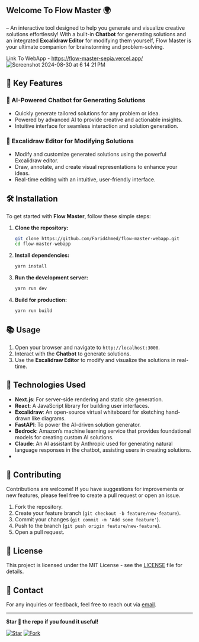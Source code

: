 ## Welcome To Flow Master 🌍
– An interactive tool designed to help you generate and visualize creative solutions effortlessly! With a built-in **Chatbot** for generating solutions and an integrated **Excalidraw Editor** for modifying them yourself, Flow Master is your ultimate companion for brainstorming and problem-solving.

Link To WebApp - https://flow-master-sepia.vercel.app/
![Screenshot 2024-08-30 at 6 14 21 PM](https://github.com/user-attachments/assets/8afffdb3-0097-47f1-9ef6-4ae4b8be4d4b)



## 🚀 Key Features

### 💬 AI-Powered Chatbot for Generating Solutions
- Quickly generate tailored solutions for any problem or idea.
- Powered by advanced AI to provide creative and actionable insights.
- Intuitive interface for seamless interaction and solution generation.

### 🎨 Excalidraw Editor for Modifying Solutions
- Modify and customize generated solutions using the powerful Excalidraw editor.
- Draw, annotate, and create visual representations to enhance your ideas.
- Real-time editing with an intuitive, user-friendly interface.


## 🛠️ Installation

To get started with **Flow Master**, follow these simple steps:

1. **Clone the repository:**

    ```bash
    git clone https://github.com/Farid4hmed/flow-master-webapp.git
    cd flow-master-webapp
    ```

2. **Install dependencies:**

    ```bash
    yarn install
    ```

3. **Run the development server:**

    ```bash
    yarn run dev
    ```

4. **Build for production:**

    ```bash
    yarn run build
    ```

## 📚 Usage

1. Open your browser and navigate to `http://localhost:3000`.
2. Interact with the **Chatbot** to generate solutions.
3. Use the **Excalidraw Editor** to modify and visualize the solutions in real-time.

## 🤖 Technologies Used

- **Next.js**: For server-side rendering and static site generation.
- **React**: A JavaScript library for building user interfaces.
- **Excalidraw**: An open-source virtual whiteboard for sketching hand-drawn like diagrams.
- **FastAPI**: To power the AI-driven solution generator.
- **Bedrock**: Amazon’s machine learning service that provides foundational models for creating custom AI solutions.
- **Claude**: An AI assistant by Anthropic used for generating natural language responses in the chatbot, assisting users in creating solutions.
- 
## 🙌 Contributing

Contributions are welcome! If you have suggestions for improvements or new features, please feel free to create a pull request or open an issue.

1. Fork the repository.
2. Create your feature branch (`git checkout -b feature/new-feature`).
3. Commit your changes (`git commit -m 'Add some feature'`).
4. Push to the branch (`git push origin feature/new-feature`).
5. Open a pull request.

## 📄 License

This project is licensed under the MIT License - see the [LICENSE](LICENSE) file for details.

## 📧 Contact

For any inquiries or feedback, feel free to reach out via [email](mailto:faridahmed@example.com).

---

**Star 🌟 the repo if you found it useful!**

[![Star](https://img.shields.io/github/stars/Farid4hmed/solutions-mapper.svg?style=social)](https://github.com/Farid4hmed/solutions-mapper/stargazers) [![Fork](https://img.shields.io/github/forks/Farid4hmed/solutions-mapper.svg?style=social)](https://github.com/Farid4hmed/solutions-mapper/network/members)

